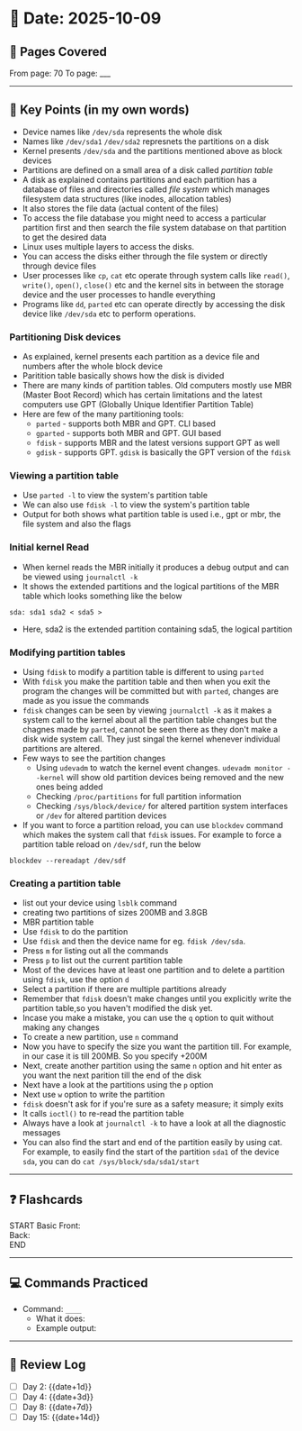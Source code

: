 # 📅 Date: 2025-10-09
## 📖 Pages Covered
From page: 70 To page: ___

---

## 📝 Key Points (in my own words)
- Device names like `/dev/sda` represents the whole disk 
- Names like `/dev/sda1` `/dev/sda2` represnets the partitions on a disk
- Kernel presents `/dev/sda` and the partitions mentioned above as block devices
- Partitions are defined on a small area of a disk called *partition table*  
- A disk as explained contains partitions and each partition has a database of files and directories called *file system* which manages filesystem data structures (like inodes, allocation tables)
- It also stores the file data (actual content of the files)
- To access the file database you might need to access a particular partition first and then search the file system database on that partition to get the desired data
- Linux uses multiple layers to access the disks.
- You can access the disks either through the file system or directly through device files
- User processes like `cp`, `cat` etc operate through system calls like `read()`, `write()`, `open()`, `close()` etc and the kernel sits in between the storage device and the user processes to handle everything
- Programs like `dd`, `parted` etc can operate directly by accessing the disk device like `/dev/sda` etc to perform operations.  

### Partitioning Disk devices
- As explained, kernel presents each partition as a device file and numbers after the whole block device
- Paritition table basically shows how the disk is divided
- There are many kinds of partition tables. Old computers mostly use MBR (Master Boot Record) which has certain limitations and the latest computers use GPT (Globally Unique Identifier Partition Table)
- Here are few of the many partitioning tools:
    - `parted` - supports both MBR and GPT. CLI based 
    - `gparted` - supports both MBR and GPT. GUI based 
    - `fdisk` - supports MBR and the latest versions support GPT as well
    - `gdisk` - supports GPT. `gdisk` is basically the GPT version of the `fdisk`  

### Viewing a partition table 
- Use `parted -l` to view the system's partition table 
- We can also use `fdisk -l` to view the system's partition table
- Output for both shows what partition table is used i.e., gpt or mbr, the file system and also the flags

### Initial kernel Read
- When kernel reads the MBR initially it produces a debug output and can be viewed using `journalctl -k` 
- It shows the extended partitions and the logical partitions of the MBR table which looks something like the below
```
sda: sda1 sda2 < sda5 >
```
- Here, sda2 is the extended partition containing sda5, the logical partition

### Modifying partition tables
- Using `fdisk` to modify a partition table is different to using `parted`  
- With `fdisk` you make the partition table and then when you exit the program the changes will be committed but with `parted`, changes are made as you issue the commands
- `fdisk` changes can be seen by viewing `journalctl -k` as it makes a system call to the kernel about all the partition table changes but the chagnes made by `parted`, cannot be seen there as they don't make a disk wide system call. They just singal the kernel whenever individual partitions are altered.
- Few ways to see the partition changes
    - Using `udevadm` to watch the kernel event changes. `udevadm monitor --kernel` will show old partition devices being removed and the new ones being added
    - Checking `/proc/partitions` for full partition information
    - Checking `/sys/block/device/` for altered partition system interfaces or `/dev` for altered partition devices
- If you want to force a partition reload, you can use `blockdev` command which makes the system call that `fdisk` issues. For example to force a partition table reload on `/dev/sdf`, run the below
```
blockdev --rereadapt /dev/sdf
```
### Creating a partition table
- list out your device using `lsblk` command
- creating two partitions of sizes 200MB and 3.8GB
- MBR partition table
- Use `fdisk` to do the partition
- Use `fdisk` and then the device name for eg. `fdisk /dev/sda`. 
- Press `m` for listing out all the commands
- Press `p` to list out the current partition table 
- Most of the devices have at least one partition and to delete a partition using `fdisk`, use the option `d`
- Select a partition if there are multiple partitions already
- Remember that `fdisk` doesn't make changes until you explicitly write the partition table,so you haven't modified the disk yet.
- Incase you make a mistake, you can use the `q` option to quit without making any changes
- To create a new partition, use `n` command
- Now you have to specify the size you want the partition till. For example, in our case it is till 200MB. So you specify +200M
- Next, create another partition using the same `n` option and hit enter as you want the next parition till the end of the disk
- Next have a look at the partitions using the `p` option
- Next use `w` option to write the partition
- `fdisk` doesn't ask for if you're sure as a safety measure; it simply exits
- It calls `ioctl()` to re-read the partition table 
- Always have a look at `journalctl -k` to have a look at all the diagnostic messages
- You can also find the start and end of the partition easily by using cat. For example, to easily find the start of the partition `sda1` of the device `sda`, you can do `cat /sys/block/sda/sda1/start`  
---

## ❓ Flashcards
START
Basic
Front:  
Back:  
END

---

## 💻 Commands Practiced
- Command: `____`
  - What it does:  
  - Example output:  

---

## 🔄 Review Log
- [ ] Day 2: {{date+1d}}
- [ ] Day 4: {{date+3d}}
- [ ] Day 8: {{date+7d}}
- [ ] Day 15: {{date+14d}}
